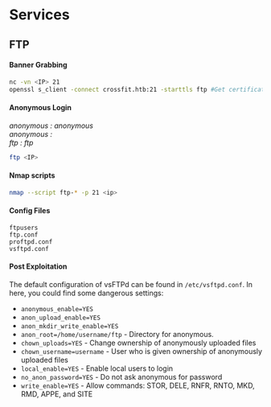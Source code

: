 # Services

## FTP

#### Banner Grabbing

```bash
nc -vn <IP> 21
openssl s_client -connect crossfit.htb:21 -starttls ftp #Get certificate if any
```

#### Anonymous Login

_anonymous : anonymous_\
_anonymous :_\
_ftp : ftp_

```bash
ftp <IP>
```

#### Nmap scripts

```bash
nmap --script ftp-* -p 21 <ip>
```

#### Config Files

```
ftpusers
ftp.conf
proftpd.conf
vsftpd.conf
```

#### Post Exploitation

The default configuration of vsFTPd can be found in `/etc/vsftpd.conf`. In here, you could find some dangerous settings:

* `anonymous_enable=YES`
* `anon_upload_enable=YES`
* `anon_mkdir_write_enable=YES`
* `anon_root=/home/username/ftp` - Directory for anonymous.
* `chown_uploads=YES` - Change ownership of anonymously uploaded files
* `chown_username=username` - User who is given ownership of anonymously uploaded files
* `local_enable=YES` - Enable local users to login
* `no_anon_password=YES` - Do not ask anonymous for password
* `write_enable=YES` - Allow commands: STOR, DELE, RNFR, RNTO, MKD, RMD, APPE, and SITE





